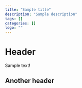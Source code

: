 ```yaml
---
title: "Sample title"
description: "Sample description"
tags: []
categories: []
logo: ""
---
```


# Header

Sample text!

## Another header
